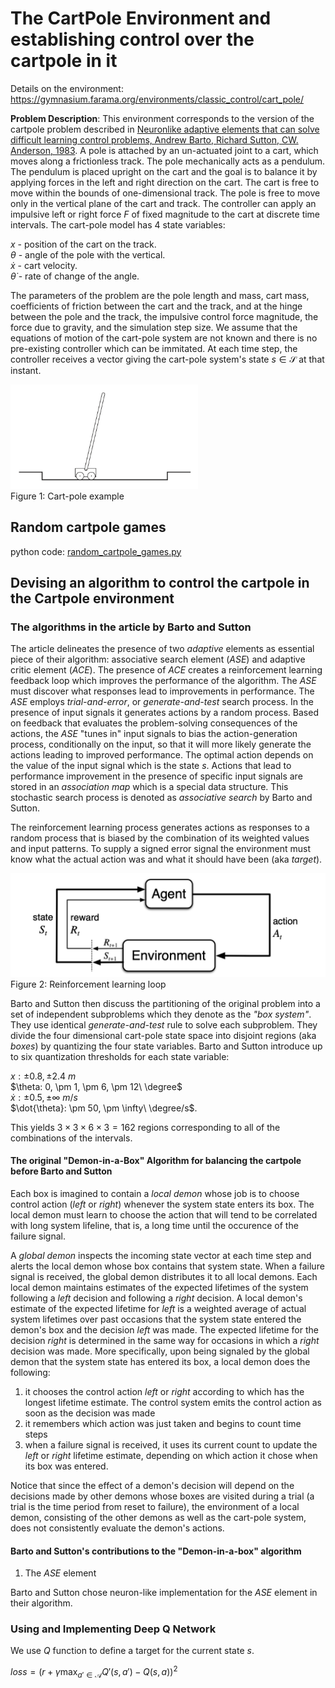 # The CartPole Environment and establishing control over the cartpole in it

Details on the environment: https://gymnasium.farama.org/environments/classic_control/cart_pole/

**Problem Description**: 
This environment corresponds to the version of the cartpole problem described in [Neuronlike adaptive elements that can solve difficult learning control problems, Andrew Barto, Richard Sutton, CW. Anderson, 1983](https://github.com/dimitarpg13/gymnasium-demo/blob/main/docs/Neuronlike_adaptive_elements_that_can_solve_difficult_learning_control_problems_Barto1983.pdf).
A pole is attached by an un-actuated joint to a cart, which moves along a frictionless track. The pole mechanically acts as a pendulum. The pendulum is placed upright on the cart and the goal is to balance it by applying forces in the left and right direction on the cart. The cart is free to move within the bounds of one-dimensional track. The pole is free to move only in the vertical plane of the cart and track. The controller can apply an impulsive left or right force $F$ of fixed magnitude to the cart at discrete time intervals. The cart-pole model has 4 state variables:

$x$ - position of the cart on the track.\
$\theta$ - angle of the pole with the vertical.\
$\dot{x}$ - cart velocity.\
$\dot{\theta}$ - rate of change of the angle.

The parameters of the problem are the pole length and mass, cart mass, coefficients of friction between the cart and the track, and at the hinge between the pole and the track, the impulsive control force magnitude, the force due to gravity, and the simulation step size. 
We assume that the equations of motion of the cart-pole system are not known and there is no pre-existing controller which can be immitated. 
At each time step, the controller receives a vector giving the cart-pole system's state $s \in \mathcal{S}$ at that instant. 

<img src="images/cartpole_example_Sutton_barto.png" width="300">\
Figure 1: Cart-pole example

## Random cartpole games

python code: [random_cartpole_games.py](https://github.com/dimitarpg13/gymnasium-demo/blob/main/gymnasium_demo/random_cartpole_games.py)


## Devising an algorithm to control the cartpole in the Cartpole environment


### The algorithms in the article by Barto and Sutton

The article delineates the presence of two _adaptive_ elements as essential piece of their algorithm: associative search element (_ASE_) and adaptive critic element (_ACE_). The presence of _ACE_ creates a reinforcement learning feedback loop which improves the performance of the algorithm. The _ASE_ must discover what responses lead to improvements in performance. The _ASE_ employs _trial-and-error_, or _generate-and-test_ search process. In the presence of input signals it generates actions by a random process. Based on feedback that evaluates the problem-solving consequences of the actions, the _ASE_ "tunes in" input signals to bias the action-generation process, conditionally on the input, so that it will more likely generate the actions leading to improved performance. The optimal action depends on the value of the input signal which is the state $s$. Actions that lead to performance improvement in the presence of specific input signals are stored in an _association map_ which is a special data structure. This stochastic search process is denoted as _associative search_ by Barto and Sutton.

The reinforcement learning process generates actions as responses to a random process that is biased by the combination of its weighted values and input patterns. To supply a signed error signal the environment must know what the actual action was and what it should have been (aka _target_).

<img src="images/reinforcement_learning_loop_Sutton_barto.png" width="600">\
Figure 2: Reinforcement learning loop

Barto and Sutton then discuss the partitioning of the original problem into a set of independent subproblems which they denote as the _"box system"_. They use identical _generate-and-test_ rule to solve each subproblem. They divide the four dimensional cart-pole state space into disjoint regions (aka _boxes_) by quantizing the four state variables. Barto and Sutton introduce up to six quantization thresholds for each state variable:

$x: \pm 0.8, \pm 2.4\ m$\
$\theta: 0, \pm 1, \pm 6, \pm 12\ \degree$\
$\dot{x}: \pm 0.5, \pm \infty\ m/s$\
$\dot{\theta}: \pm 50, \pm \infty\ \degree/s$.

This yields $3 \times 3 \times 6 \times 3 = 162$ regions corresponding to all of the combinations of the intervals. 

#### The original "Demon-in-a-Box" Algorithm for balancing the cartpole before Barto and Sutton
Each box is imagined to contain a _local demon_ whose job is to choose control action (_left_ or _right_) whenever the system state enters its box. The local demon must learn to choose the action that will tend to be correlated with long system lifeline, that is, a long time until the occurence of the failure signal. 

A _global demon_ inspects the incoming state vector at each time step and alerts the local demon whose box contains that system state. When a failure signal is received, the global demon distributes it to all local demons. Each local demon maintains estimates of the expected lifetimes of the system following a _left_ decision and following a _right_ decision. A local demon's estimate of the expected lifetime for _left_ is a weighted average of actual system lifetimes over past occasions that the system state entered the demon's box and the decision _left_ was made. The expected lifetime for the decision _right_ is determined in the same way for occasions in which a _right_ decision was made. More specifically, upon being signaled by the global demon that the system state has entered its box, a local demon does the following:

1) it chooses the control action _left_ or _right_ according to which has the longest lifetime estimate. The control system emits the control action as soon as the decision was made
2) it remembers which action was just taken and begins to count time steps
3) when a failure signal is received, it uses its current count to update the _left_ or _right_ lifetime estimate, depending on which action it chose when its box was entered.

Notice that since the effect of a demon's decision will depend on the decisions made by other demons whose boxes are visited during a trial (a trial is the time period from reset to failure), the environment of a local demon, consisting of the other demons as well as the cart-pole system, does not consistently evaluate the demon's actions.

#### Barto and Sutton's contributions to the "Demon-in-a-box" algorithm

1. The _ASE_ element

Barto and Sutton chose neuron-like implementation for the _ASE_ element in their algorithm.

### Using and Implementing Deep Q Network

We use $Q$ function to define a target for the current state $s$.

$loss = \left( r + \gamma \max_{a' \in \mathcal{A}} Q'\left(s,a'\right) - Q\left(s,a\right)\right)^{2}$

